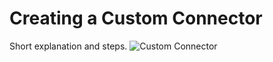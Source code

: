 # Creating a Custom Connector

Short explanation and steps.
![Custom Connector](../assets/custom-connector.png)